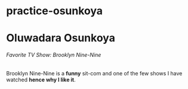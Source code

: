 # practice-osunkoya
# Oluwadara Osunkoya
###### Favorite TV Show: Brooklyn Nine-Nine
Brooklyn Nine-Nine is a **funny** sit-com and one of the few shows I have watched **hence why I like it**.